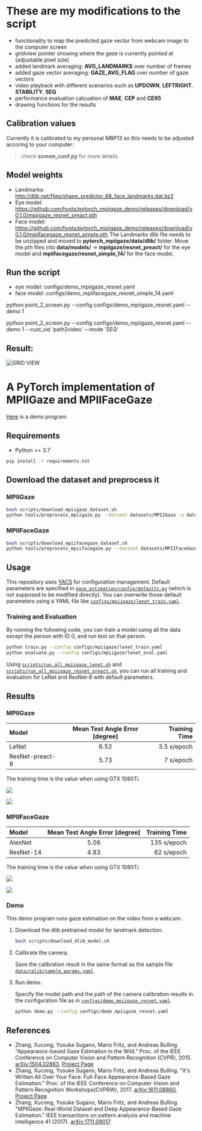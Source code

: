 # These are my modifications to the script

- functionality to map the predicted gaze vector from webcam image to the computer screen
- gridview pointer showing where the gaze is currently pointed at (adjustable pixel size)
- added landmark averaging: **AVG_LANDMARKS** over number of frames
- added gaze vector averaging: **GAZE_AVG_FLAG** over number of gaze vectors
- video playback with different scenarios such as **UPDOWN**, **LEFTRIGHT**, **STABILITY**, **SEQ**
- performance evaluation calcuation of **MAE**, **CEP** and **CE95**
- drawing functions for the results

## Calibration values
Currently it is calibrated to my personal MBP13 so this needs to be adjusted accoring to your computer:
> check **screen_conf.py** for more details

## Model weights
* Landmarks: http://dlib.net/files/shape_predictor_68_face_landmarks.dat.bz2
* Eye model: https://github.com/hysts/pytorch_mpiigaze_demo/releases/download/v0.1.0/mpiigaze_resnet_preact.pth
* Face model: https://github.com/hysts/pytorch_mpiigaze_demo/releases/download/v0.1.0/mpiifacegaze_resnet_simple.pth
The Landmarks dlib file needs to be unzipped and moved to **pytorch_mpiigaze/data/dlib/** folder. Move the pth files into **data/models/** -> **mpiigaze/resnet_preact/** for the eye model and **mpiifacegaze/resnet_simple_14/** for the face model.

## Run the script
* eye model: configs/demo_mpiigaze_resnet.yaml
* face model: configs/demo_mpiifacegaze_resnet_simple_14.yaml

python point_2_screen.py --config configs/demo_mpiigaze_resnet.yaml --demo 1

python point_2_screen.py --config configs/demo_mpiigaze_resnet.yaml --demo 1 --cust_vid 'path2video' --mode 'SEQ'

## Result:
![GRID VIEW](grid.png)

# A PyTorch implementation of MPIIGaze and MPIIFaceGaze

[Here](https://github.com/hysts/pytorch_mpiigaze_demo) is a demo program.


## Requirements

* Python >= 3.7

```bash
pip install -r requirements.txt
```


## Download the dataset and preprocess it

### MPIIGaze

```bash
bash scripts/download_mpiigaze_dataset.sh
python tools/preprocess_mpiigaze.py --dataset datasets/MPIIGaze -o datasets/
```

### MPIIFaceGaze

```bash
bash scripts/download_mpiifacegaze_dataset.sh
python tools/preprocess_mpiifacegaze.py --dataset datasets/MPIIFaceGaze -o datasets/
```


## Usage

This repository uses [YACS](https://github.com/rbgirshick/yacs) for
configuration management.
Default parameters are specified in
[`gaze_estimation/config/defaults.py`](gaze_estimation/config/defaults.py)
(which is not supposed to be modified directly).
You can overwrite those default parameters using a YAML file like
[`configs/mpiigaze/lenet_train.yaml`](configs/mpiigaze/lenet_train.yaml).


### Training and Evaluation

By running the following code, you can train a model using all the
data except the person with ID 0, and run test on that person.

```bash
python train.py --config configs/mpiigaze/lenet_train.yaml
python evaluate.py --config configs/mpiigaze/lenet_eval.yaml
```

Using [`scripts/run_all_mpiigaze_lenet.sh`](scripts/run_all_mpiigaze_lenet.sh) and
[`scripts/run_all_mpiigaze_resnet_preact.sh`](scripts/run_all_mpiigaze_resnet_preact.sh),
you can run all training and evaluation for LeNet and ResNet-8 with
default parameters.


## Results

### MPIIGaze

| Model           | Mean Test Angle Error [degree] | Training Time |
|:----------------|:------------------------------:|--------------:|
| LeNet           |              6.52              |  3.5 s/epoch  |
| ResNet-preact-8 |              5.73              |   7 s/epoch   |

The training time is the value when using GTX 1080Ti.

![](figures/mpiigaze/lenet.png)

![](figures/mpiigaze/resnet_preact_8.png)

### MPIIFaceGaze

| Model     | Mean Test Angle Error [degree] | Training Time |
|:----------|:------------------------------:|--------------:|
| AlexNet   |              5.06              |  135 s/epoch  |
| ResNet-14 |              4.83              |   62 s/epoch  |

The training time is the value when using GTX 1080Ti.

![](figures/mpiifacegaze/alexnet.png)

![](figures/mpiifacegaze/resnet_simple.png)




### Demo

This demo program runs gaze estimation on the video from a webcam.

1. Download the dlib pretrained model for landmark detection.

    ```bash
    bash scripts/download_dlib_model.sh
    ```

2. Calibrate the camera.

    Save the calibration result in the same format as the sample
    file [`data/calib/sample_params.yaml`](data/calib/sample_params.yaml).

4. Run demo.

    Specify the model path and the path of the camera calibration results
    in the configuration file as in
    [`configs/demo_mpiigaze_resnet.yaml`](configs/demo_mpiigaze_resnet.yaml).

    ```bash
    python demo.py --config configs/demo_mpiigaze_resnet.yaml
    ```


## References

* Zhang, Xucong, Yusuke Sugano, Mario Fritz, and Andreas Bulling. "Appearance-based Gaze Estimation in the Wild." Proc. of the IEEE Conference on Computer Vision and Pattern Recognition (CVPR), 2015. [arXiv:1504.02863](https://arxiv.org/abs/1504.02863), [Project Page](https://www.mpi-inf.mpg.de/departments/computer-vision-and-multimodal-computing/research/gaze-based-human-computer-interaction/appearance-based-gaze-estimation-in-the-wild/)
* Zhang, Xucong, Yusuke Sugano, Mario Fritz, and Andreas Bulling. "It's Written All Over Your Face: Full-Face Appearance-Based Gaze Estimation." Proc. of the IEEE Conference on Computer Vision and Pattern Recognition Workshops(CVPRW), 2017. [arXiv:1611.08860](https://arxiv.org/abs/1611.08860), [Project Page](https://www.mpi-inf.mpg.de/departments/computer-vision-and-machine-learning/research/gaze-based-human-computer-interaction/its-written-all-over-your-face-full-face-appearance-based-gaze-estimation/)
* Zhang, Xucong, Yusuke Sugano, Mario Fritz, and Andreas Bulling. "MPIIGaze: Real-World Dataset and Deep Appearance-Based Gaze Estimation." IEEE transactions on pattern analysis and machine intelligence 41 (2017). [arXiv:1711.09017](https://arxiv.org/abs/1711.09017)



